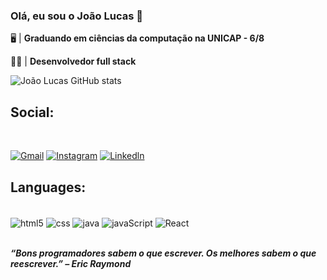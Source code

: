 

### Olá, eu sou o João Lucas 👋

🖥️ | <b> Graduando em ciências da computação na UNICAP - 6/8 </b>

👨‍💻 | <b> Desenvolvedor full stack </b>

![João Lucas GitHub stats](https://github-readme-stats.vercel.app/api?username=jonLucas33&show_icons=true&theme=dracula)

## Social:

<br>

[![Gmail](https://img.shields.io/badge/Gmail-D14836?style=for-the-badge&logo=gmail&logoColor=white)](joaolucaslopes296@gmail.com)
[![Instagram](https://img.shields.io/badge/Instagram-E4405F?style=for-the-badge&logo=instagram&logoColor=white)](https://www.instagram.com/jon_lucas33/)
[![Linkedln](https://img.shields.io/badge/LinkedIn-0077B5?style=for-the-badge&logo=linkedin&logoColor=white)](https://www.linkedin.com/in/jo%C3%A3o-lucas-lopes-8b645226a)

## Languages:

<div style="display: inline_block"> <br>

<img align="center" alt="html5" src="https://img.shields.io/badge/HTML5-E34F26?style=for-the-badge&logo=html5&logoColor=white">
</img>
<img align="center" alt="css" src="https://img.shields.io/badge/CSS3-1572B6?style=for-the-badge&logo=css3&logoColor=white">
</img>
<img align="center" alt="java" src="https://img.shields.io/badge/Java-ED8B00?style=for-the-badge&logo=openjdk&logoColor=white">
</img>
<img align="center" alt="javaScript" src="https://img.shields.io/badge/JavaScript-323330?style=for-the-badge&logo=javascript&logoColor=F7DF1E">
</img>
<img align="center" alt="React" src="https://img.shields.io/badge/React-323330?style=for-the-badge&logo=React&logoColor=F7DF1E%22%3E">
</img>
</div>
<br>

<b> <i> “Bons programadores sabem o que escrever. Os melhores sabem o que reescrever.” – Eric Raymond </i> </b>
